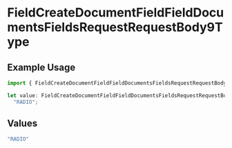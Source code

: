 # FieldCreateDocumentFieldFieldDocumentsFieldsRequestRequestBody9Type

## Example Usage

```typescript
import { FieldCreateDocumentFieldFieldDocumentsFieldsRequestRequestBody9Type } from "@documenso/sdk-typescript/models/operations";

let value: FieldCreateDocumentFieldFieldDocumentsFieldsRequestRequestBody9Type =
  "RADIO";
```

## Values

```typescript
"RADIO"
```